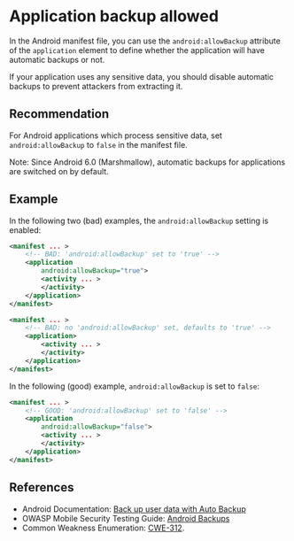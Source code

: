 # Application backup allowed
In the Android manifest file, you can use the `android:allowBackup` attribute of the `application` element to define whether the application will have automatic backups or not.

If your application uses any sensitive data, you should disable automatic backups to prevent attackers from extracting it.


## Recommendation
For Android applications which process sensitive data, set `android:allowBackup` to `false` in the manifest file.

Note: Since Android 6.0 (Marshmallow), automatic backups for applications are switched on by default.


## Example
In the following two (bad) examples, the `android:allowBackup` setting is enabled:


```xml
<manifest ... >
    <!-- BAD: 'android:allowBackup' set to 'true' -->
    <application
        android:allowBackup="true">
        <activity ... >
        </activity>
    </application>
</manifest>

```

```xml
<manifest ... >
    <!-- BAD: no 'android:allowBackup' set, defaults to 'true' -->
    <application>
        <activity ... >
        </activity>
    </application>
</manifest>

```
In the following (good) example, `android:allowBackup` is set to `false`:


```xml
<manifest ... >
    <!-- GOOD: 'android:allowBackup' set to 'false' -->
    <application
        android:allowBackup="false">
        <activity ... >
        </activity>
    </application>
</manifest>

```

## References
* Android Documentation: [Back up user data with Auto Backup](https://developer.android.com/guide/topics/data/autobackup#EnablingAutoBackup)
* OWASP Mobile Security Testing Guide: [ Android Backups ](https://github.com/OWASP/owasp-mstg/blob/b7a93a2e5e0557cc9a12e55fc3f6675f6986bb86/Document/0x05d-Testing-Data-Storage.md#backups)
* Common Weakness Enumeration: [CWE-312](https://cwe.mitre.org/data/definitions/312.html).
